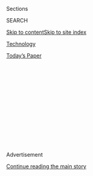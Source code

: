 <div id="app">

<div>

<div>

<div>

<div class="NYTAppHideMasthead css-1q2w90k e1suatyy0">

<div class="section css-ui9rw0 e1suatyy2">

<div class="css-eph4ug er09x8g0">

<div class="css-6n7j50">

</div>

<span class="css-1dv1kvn">Sections</span>

<div class="css-10488qs">

<span class="css-1dv1kvn">SEARCH</span>

</div>

[Skip to content](#site-content)[Skip to site
index](#site-index)

</div>

<div id="masthead-section-label" class="css-1wr3we4 eaxe0e00">

[Technology](https://www.nytimes.com/section/technology)

</div>

<div class="css-10698na e1huz5gh0">

</div>

</div>

<div id="masthead-bar-one" class="section hasLinks css-15hmgas e1csuq9d3">

<div class="css-uqyvli e1csuq9d0">

</div>

<div class="css-1uqjmks e1csuq9d1">

</div>

<div class="css-9e9ivx">

[](https://myaccount.nytimes.com/auth/login?response_type=cookie&client_id=vi)

</div>

<div class="css-1bvtpon e1csuq9d2">

[Today’s
Paper](https://www.nytimes.com/section/todayspaper)

</div>

</div>

</div>

</div>

<div data-aria-hidden="false">

<div id="site-content" data-role="main">

<div>

<div class="css-1aor85t" style="opacity:0.000000001;z-index:-1;visibility:hidden">

<div class="css-1hqnpie">

<div class="css-epjblv">

<span class="css-17xtcya">[Technology](/section/technology)</span><span class="css-x15j1o">|</span><span class="css-fwqvlz">Many
Facial-Recognition Systems Are Biased, Says U.S.
Study</span>

</div>

<div class="css-k008qs">

<div class="css-1iwv8en">

<span class="css-18z7m18"></span>

<div>

</div>

</div>

<span class="css-1n6z4y">https://nyti.ms/36SVOZE</span>

<div class="css-1705lsu">

<div class="css-4xjgmj">

<div class="css-4skfbu" data-role="toolbar" data-aria-label="Social Media Share buttons, Save button, and Comments Panel with current comment count" data-testid="share-tools">

  - 
  - 
  - 
  - 
    
    <div class="css-6n7j50">
    
    </div>

  - 

</div>

</div>

</div>

</div>

</div>

</div>

<div id="NYT_TOP_BANNER_REGION" class="css-13pd83m">

</div>

<div id="top-wrapper" class="css-1sy8kpn">

<div id="top-slug" class="css-l9onyx">

Advertisement

</div>

[Continue reading the main
story](#after-top)

<div class="ad top-wrapper" style="text-align:center;height:100%;display:block;min-height:250px">

<div id="top" class="place-ad" data-position="top" data-size-key="top">

</div>

</div>

<div id="after-top">

</div>

</div>

<div>

<div id="sponsor-wrapper" class="css-1hyfx7x">

<div id="sponsor-slug" class="css-19vbshk">

Supported by

</div>

[Continue reading the main
story](#after-sponsor)

<div id="sponsor" class="ad sponsor-wrapper" style="text-align:center;height:100%;display:block">

</div>

<div id="after-sponsor">

</div>

</div>

<div class="css-186x18t">

</div>

<div class="css-1vkm6nb ehdk2mb0">

# Many Facial-Recognition Systems Are Biased, Says U.S. Study

</div>

Algorithms falsely identified African-American and Asian faces 10 to 100
times more than Caucasian faces, researchers for the National Institute
of Standards and Technology found.

<div class="css-79elbk" data-testid="photoviewer-wrapper">

<div class="css-z3e15g" data-testid="photoviewer-wrapper-hidden">

</div>

<div class="css-1a48zt4 ehw59r15" data-testid="photoviewer-children">

![<span class="css-16f3y1r e13ogyst0" data-aria-hidden="true">Morning at
Grand Central Terminal. Technology for facial recognition is frequently
biased, a new study
confirmed.</span><span class="css-cnj6d5 e1z0qqy90" itemprop="copyrightHolder"><span class="css-1ly73wi e1tej78p0">Credit...</span><span><span>Timothy
A. Clary/Agence France-Presse — Getty
Images</span></span></span>](https://static01.nyt.com/images/2019/12/19/business/19facial/19facial-articleLarge.jpg?quality=75&auto=webp&disable=upscale)

</div>

</div>

<div class="css-18e8msd">

<div class="css-vp77d3 epjyd6m0">

<div class="css-1baulvz">

By [<span class="css-1baulvz" itemprop="name">Natasha
Singer</span>](https://www.nytimes.com/by/natasha-singer) and
[<span class="css-1baulvz last-byline" itemprop="name">Cade
Metz</span>](https://www.nytimes.com/by/cade-metz)

</div>

</div>

  - 
    
    <div class="css-ld3wwf e16638kd2">
    
    Dec. 19,
    2019
    
    </div>

  - 
    
    <div class="css-4xjgmj">
    
    <div class="css-d8bdto" data-role="toolbar" data-aria-label="Social Media Share buttons, Save button, and Comments Panel with current comment count" data-testid="share-tools">
    
      - 
      - 
      - 
      - 
        
        <div class="css-6n7j50">
        
        </div>
    
      - 
    
    </div>
    
    </div>

</div>

</div>

<div class="section meteredContent css-1r7ky0e" name="articleBody" itemprop="articleBody">

<div class="css-1fanzo5 StoryBodyCompanionColumn">

<div class="css-53u6y8">

The majority of commercial facial-recognition systems exhibit bias,
according to a study from a federal agency released on Thursday,
underscoring questions about a technology increasingly used by police
departments and federal agencies to identify suspected criminals.

The systems [falsely identified
African-American](https://www.nytimes.com/2019/07/08/us/detroit-facial-recognition-cameras.html)
and Asian faces 10 times to 100 times more than Caucasian faces, the
National Institute of Standards and Technology reported on Thursday.
Among a database of photos used by law enforcement agencies in the
United States, the highest error rates came in identifying Native
Americans, the study found.

The technology also had more difficulty identifying women than men. And
it falsely identified older adults up to 10 times more than middle-aged
adults.

The new report comes at a time of mounting concern from lawmakers and
civil rights groups over the proliferation of facial recognition.
Proponents view it as an important tool for catching criminals and
tracking terrorists. Tech companies market it as a convenience that can
be used to help identify people in photos or in lieu of a password to
unlock smartphones.

</div>

</div>

<div class="css-1fanzo5 StoryBodyCompanionColumn">

<div class="css-53u6y8">

Civil liberties experts, however, warn that the technology — which can
be used to track people at a distance without their knowledge — has the
potential to lead to ubiquitous surveillance, chilling freedom of
movement and speech. This year, San Francisco, Oakland and Berkeley in
California and the Massachusetts communities Somerville and Brookline
banned government use of the technology.

“One false match can lead to missed flights, lengthy interrogations,
watch list placements, tense police encounters, false arrests or worse,”
Jay Stanley, a policy analyst at the American Civil Liberties Union,
said in a statement. “Government agencies including the F.B.I., Customs
and Border Protection and local law enforcement must immediately halt
the deployment of this dystopian technology.”

The federal report is one of the largest studies of its kind. The
researchers had access to more than 18 million photos of about 8.5
million people from United States mug shots, visa applications and
border-crossing databases.

The National Institute of Standards and Technology tested 189
[facial-recognition
algorithms](https://www.nytimes.com/2019/01/24/technology/amazon-facial-technology-study.html)
from 99 developers, representing the majority of commercial developers.
They included systems from Microsoft, biometric technology companies
like Cognitec, and Megvii, an artificial intelligence company in China.

The agency did not test systems from Amazon, Apple, Facebook and Google
because they did not submit their algorithms for the federal study.

</div>

</div>

<div class="css-1fanzo5 StoryBodyCompanionColumn">

<div class="css-53u6y8">

The federal report confirms earlier studies from M.I.T. that reported
that [facial-recognition
systems](https://www.nytimes.com/2019/05/15/business/facial-recognition-software-controversy.html)
from some large tech companies had much lower accuracy rates in
identifying the female and darker-skinned faces [than the white male
faces](https://www.nytimes.com/2018/02/09/technology/facial-recognition-race-artificial-intelligence.html).

“While some biometric researchers and vendors have attempted to claim
algorithmic bias is not an issue or has been overcome, this study
provides a comprehensive rebuttal,” Joy Buolamwini, a researcher at the
M.I.T. Media Lab who led one of the facial studies, said in an email.
“We must safeguard the public interest and halt the proliferation of
face surveillance.”

Although the use of facial recognition by law enforcement is not new,
new uses are proliferating with little independent oversight or public
scrutiny. China has used the technology to surveil and control ethnic
minority groups like the Uighurs. This year, United States Immigration
and Customs Enforcement officials came under fire for using the
technology to analyze the drivers’ licenses of millions of people
without their knowledge.

Biased facial recognition technology is particularly problematic in law
enforcement because errors could lead to false accusations and arrests.
The new federal study found that the kind of facial matching algorithms
used in law enforcement had the highest error rates for African-American
females.

“The consequences could be significant,” said Patrick Grother, a
computer scientist at N.I.S.T. who was the primary author of the new
report. He said he hoped it would spur people who develop facial
recognition algorithms to “look at the problems they may have and how
they might fix it.”

But ensuring that these systems are fair is only part of the task, said
Maria De-Arteaga, a researcher at Carnegie Mellon University who
specializes in algorithmic systems. As facial recognition becomes more
powerful, she said, companies and governments must be careful about
when, where, and how they are deployed.

“We have to think about whether we really want these technologies in our
society,” she said.

</div>

</div>

</div>

<div>

</div>

<div>

</div>

<div>

</div>

<div>

<div id="bottom-wrapper" class="css-1ede5it">

<div id="bottom-slug" class="css-l9onyx">

Advertisement

</div>

[Continue reading the main
story](#after-bottom)

<div id="bottom" class="ad bottom-wrapper" style="text-align:center;height:100%;display:block;min-height:90px">

</div>

<div id="after-bottom">

</div>

</div>

</div>

</div>

</div>

## Site Index

<div>

</div>

## Site Information Navigation

  - [© <span>2020</span> <span>The New York Times
    Company</span>](https://help.nytimes.com/hc/en-us/articles/115014792127-Copyright-notice)

<!-- end list -->

  - [NYTCo](https://www.nytco.com/)
  - [Contact
    Us](https://help.nytimes.com/hc/en-us/articles/115015385887-Contact-Us)
  - [Work with us](https://www.nytco.com/careers/)
  - [Advertise](https://nytmediakit.com/)
  - [T Brand Studio](http://www.tbrandstudio.com/)
  - [Your Ad
    Choices](https://www.nytimes.com/privacy/cookie-policy#how-do-i-manage-trackers)
  - [Privacy](https://www.nytimes.com/privacy)
  - [Terms of
    Service](https://help.nytimes.com/hc/en-us/articles/115014893428-Terms-of-service)
  - [Terms of
    Sale](https://help.nytimes.com/hc/en-us/articles/115014893968-Terms-of-sale)
  - [Site
    Map](https://spiderbites.nytimes.com)
  - [Help](https://help.nytimes.com/hc/en-us)
  - [Subscriptions](https://www.nytimes.com/subscription?campaignId=37WXW)

</div>

</div>

</div>

</div>
